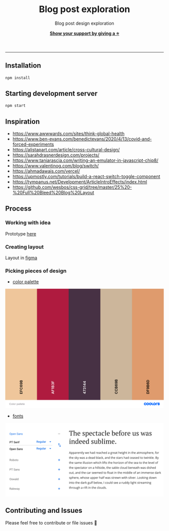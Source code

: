 <div align="center">

# Blog post exploration

Blog post design exploration

[**Show your support by giving a ⭐**](https://github.com/krzysztofzuraw/blog-post-exploration/stargazers)

<br/><hr/>

</div>

## Installation

```sh
npm install
```

## Starting development server

```sh
npm start
```

## Inspiration

- https://www.awwwards.com/sites/think-global-health
- https://www.ben-evans.com/benedictevans/2020/4/13/covid-and-forced-experiments
- https://alistapart.com/article/cross-cultural-design/
- https://sarahdrasnerdesign.com/projects/
- https://www.taniarascia.com/writing-an-emulator-in-javascript-chip8/
- https://www.valentinog.com/blog/switch/
- https://ahmadawais.com/vercel/
- https://upmostly.com/tutorials/build-a-react-switch-toggle-component
- https://tympanus.net/Development/ArticleIntroEffects/index.html
- https://github.com/wesbos/css-grid/tree/master/25%20-%20Full%20Bleed%20Blog%20Layout

## Process

### Working with idea

Prototype [here](/design/idea.pdf)

### Creating layout

Layout in [figma](https://www.figma.com/file/9098Lmle6njrx5enECtbn2/blog-post-exploration?node-id=0%3A1&viewport=854%2C266%2C0.30483871698379517)

### Picking pieces of design

- [color palette](https://coolors.co/efc69b-af1b3f-473144-ccb69b-df9b6d)

![palette](./design/pallete.png)

- [fonts](https://fonts.google.com/specimen/PT+Serif?category=Serif,Sans+Serif,Display&sidebar.open&preview.text=Pchn%C4%85%C4%87+w+t%C4%99+%C5%82%C3%B3d%C5%BA+je%C5%BCa+lub+o%C5%9Bm+skrzy%C5%84+fig&preview.text_type=custom&selection.family=Open+Sans|PT+Serif&query=open+sans)

![fonts](./design/fonts.png)

## Contributing and Issues

Please feel free to contribute or file issues 🎉
